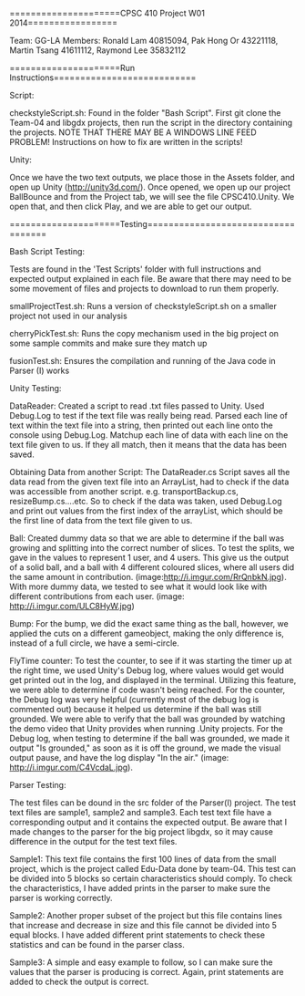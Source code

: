 =====================CPSC 410 Project W01 2014=================

Team: GG-LA
Members: Ronald Lam 40815094, Pak Hong Or 43221118, Martin Tsang 41611112, Raymond Lee 35832112

=====================Run Instructions===========================

Script:

checkstyleScript.sh: Found in the folder "Bash Script". First git clone the Team-04 and libgdx projects, then run the script
	in the directory containing the projects. NOTE THAT THERE MAY BE A WINDOWS LINE FEED PROBLEM! Instructions on how to 
	fix are written in the scripts!
	
Unity:

Once we have the two text outputs, we place those in the Assets folder, and open up Unity (http://unity3d.com/). Once opened,
	we open up our project BallBounce and from the Project tab, we will see the file CPSC410.Unity. We open that, and
	then click Play, and we are able to get our output.  

=====================Testing===================================

Bash Script Testing:

Tests are found in the 'Test Scripts' folder with full instructions and expected output explained in each file. Be aware that
	there may need to be some movement of files and projects to download to run them properly.

smallProjectTest.sh: Runs a version of checkstyleScript.sh on a smaller project not used in our analysis

cherryPickTest.sh: Runs the copy mechanism used in the big project on some sample commits and make sure they match up

fusionTest.sh: Ensures the compilation and running of the Java code in Parser (I) works


Unity Testing:

DataReader: Created a script to read .txt files passed to Unity. Used Debug.Log to test if the text file was really 
	being read. Parsed each line of text within the text file into a string, then printed out each line onto the 
	console using Debug.Log. Matchup each line of data with each line on the text file given to us. If they all 
	match, then it means that the data has been saved.
	
Obtaining Data from another Script:
	The DataReader.cs Script saves all the data read from the given text file into an ArrayList, had to check if 
	the data was accessible from another script. e.g.  transportBackup.cs, resizeBump.cs….etc. So to check if the 
	data was taken,	used Debug.Log and print out values from the first index of the arrayList, which should be the
	first line of data from	the text file given to us.
	
Ball: Created dummy data so that we are able to determine if the ball was growing and splitting into the 
	correct number of slices. To test the splits, we gave in the values to represent 1 user, and 4 users. This 
	give us the output of a solid ball, and a ball with 4 different coloured slices, where all users did the
	same amount in contribution. (image:http://i.imgur.com/RrQnbkN.jpg). With more dummy data, we tested to see 
	what it would look like with different contributions from each user. (image: http://i.imgur.com/ULC8HyW.jpg)
	
Bump: For the bump, we did the exact same thing as the ball, however, we applied the cuts on a different
	gameobject, making the only difference is, instead of a full circle, we have a semi-circle.
	
FlyTime counter: To test the counter, to see if it was starting the timer up at the right time, we used 
	Unity's Debug log, where values would get would get printed out in the log, and displayed in the terminal.
	Utilizing this feature, we were able to determine if code wasn't being reached. For the counter, the Debug 
	log was very helpful (currently most of the debug log is commented out) because it helped us determine 
	if the ball was still grounded. We were able to verify that the ball was grounded by watching the demo video
	that Unity provides when running .Unity projects. For the Debug log, when testing to determine if the ball
	was grounded, we made it output "Is grounded," as soon as it is off the ground, we made the visual output
	pause, and have the log display "In the air." (image: http://i.imgur.com/C4VcdaL.jpg).

Parser Testing:

The test files can be dound in the src folder of the Parser(I) project. The test text files are sample1, sample2 and sample3. Each test text file have a corresponding output and it contains the expected output. Be aware that I made changes to the parser for the big project libgdx, so it may cause difference in the output for the test text files.

Sample1: This text file contains the first 100 lines of data from the small project, which is the project called Edu-Data done by team-04. This test can be divided into 5 blocks so certain characteristics should comply. To check the characteristics, I have added prints in the parser to make sure the parser is working correctly.

Sample2: Another proper subset of the project but this file contains lines that increase and decrease in size and this file cannot be divided into 5 equal blocks. I have added different print statements to check these statistics and can be found in the parser class.

Sample3: A simple and easy example to follow, so I can make sure the values that the parser is producing is correct. Again, print statements are added to check the output is correct.
